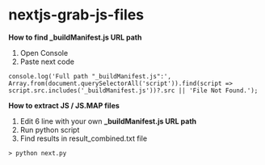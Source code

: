 # nextjs-grab-js-files

**How to find _buildManifest.js URL path**
1. Open Console
2. Paste next code
```
console.log('Full path "_buildManifest.js":', Array.from(document.querySelectorAll('script')).find(script => script.src.includes('_buildManifest.js'))?.src || 'File Not Found.');
```

**How to extract JS / JS.MAP files**
1. Edit 6 line with your own **_buildManifest.js URL path**
2. Run python script
3. Find results in result_combined.txt file
```
> python next.py
```
